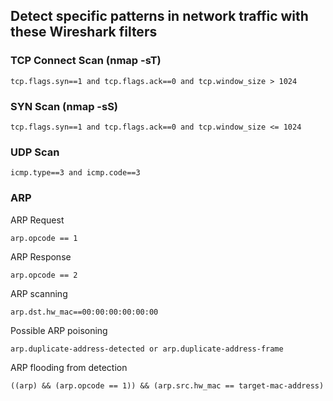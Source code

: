 ## Detect specific patterns in network traffic with these Wireshark filters

### TCP Connect Scan (nmap -sT)
```
tcp.flags.syn==1 and tcp.flags.ack==0 and tcp.window_size > 1024 
```

### SYN Scan (nmap -sS)
```
tcp.flags.syn==1 and tcp.flags.ack==0 and tcp.window_size <= 1024
```

### UDP Scan
```
icmp.type==3 and icmp.code==3
```

### ARP 

ARP Request

    arp.opcode == 1
ARP Response

    arp.opcode == 2
ARP scanning
   
    arp.dst.hw_mac==00:00:00:00:00:00

Possible ARP poisoning

    arp.duplicate-address-detected or arp.duplicate-address-frame
ARP flooding from detection

    ((arp) && (arp.opcode == 1)) && (arp.src.hw_mac == target-mac-address)
